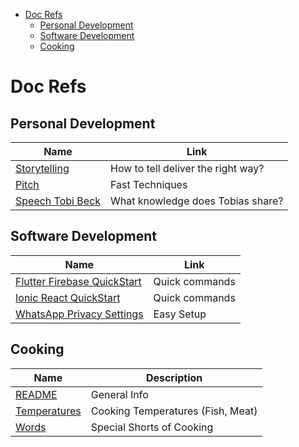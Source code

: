 - [Doc Refs](#doc-refs)
  - [Personal Development](#personal-development)
  - [Software Development](#software-development)
  - [Cooking](#cooking)
 
# Doc Refs
## Personal Development
|Name|Link|
|-|-|
|[Storytelling](./Personal%20Development/Storytelling.md)|How to tell deliver the right way?|
|[Pitch](./Personal%20Development/Pitch/Pitch.md)|Fast Techniques|
|[Speech Tobi Beck](./Personal%20Development/Public%20Speaking%20Tobias%20Beck.md)|What knowledge does Tobias share?|

## Software Development
|Name|Link|
|-|-|
|[Flutter Firebase QuickStart](./Software%20Development/Flutter%20Firebase%20QuickStart.md)|Quick commands|
|[Ionic React QuickStart](./Software%20Development/Ionic%20React%20QuickStart.md)|Quick commands|
|[WhatsApp Privacy Settings](./Software%20Development/WhatsAppPrivacySettings.md)|Easy Setup|

## Cooking
|Name|Description|
|-|-|
|[README](./Cooking/README.md)|General Info|
|[Temperatures](./Cooking/Temperatures.md)|Cooking Temperatures (Fish, Meat)|
|[Words](./Cooking/Words.md)|Special Shorts of Cooking|
